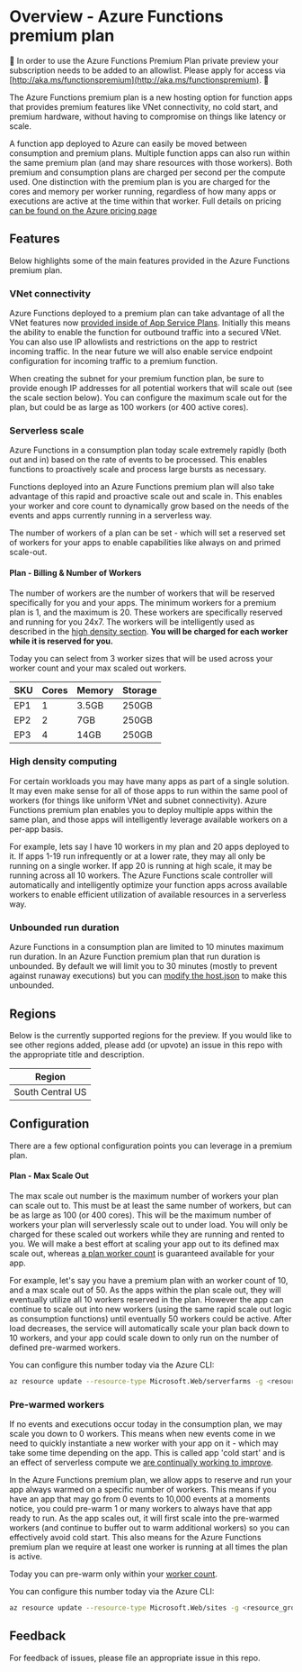 # Overview - Azure Functions premium plan

🚧 In order to use the Azure Functions Premium Plan private preview your subscription needs to be added to an allowlist.  Please apply for access via [http://aka.ms/functionspremium](http://aka.ms/functionspremium). 🚧

The Azure Functions premium plan is a new hosting option for function apps that provides premium features like VNet connectivity, no cold start, and premium hardware, without having to compromise on things like latency or scale.

A function app deployed to Azure can easily be moved between consumption and premium plans.  Multiple function apps can also run within the same premium plan (and may share resources with those workers).  Both premium and consumption plans are charged per second per the compute used.  One distinction with the premium plan is you are charged for the cores and memory per worker running, regardless of how many apps or executions are active at the time within that worker.  Full details on pricing [can be found on the Azure pricing page](https://azure.microsoft.com/pricing/details/functions/)

## Features

Below highlights some of the main features provided in the Azure Functions premium plan.

### VNet connectivity

Azure Functions deployed to a premium plan can take advantage of all the VNet features now [provided inside of App Service Plans](https://blogs.msdn.microsoft.com/appserviceteam/2018/10/17/new-app-service-vnet-integration-feature/).  Initially this means the ability to enable the function for outbound traffic into a secured VNet.  You can also use IP allowlists and restrictions on the app to restrict incoming traffic.  In the near future we will also enable service endpoint configuration for incoming traffic to a premium function.

When creating the subnet for your premium function plan, be sure to provide enough IP addresses for all potential workers that will scale out (see the scale section below).  You can configure the maximum scale out for the plan, but could be as large as 100 workers (or 400 active cores). 

### Serverless scale

Azure Functions in a consumption plan today scale extremely rapidly (both out and in) based on the rate of events to be processed.  This enables functions to proactively scale and process large bursts as necessary.

Functions deployed into an Azure Functions premium plan will also take advantage of this rapid and proactive scale out and scale in.  This enables your worker and core count to dynamically grow based on the needs of the events and apps currently running in a serverless way.

The number of workers of a plan can be set - which will set a reserved set of workers for your apps to enable capabilities like always on and primed scale-out.

#### Plan - Billing & Number of Workers

The number of workers are the number of workers that will be reserved specifically for you and your apps.  The minimum workers for a premium plan is 1, and the maximum is 20.  These workers are specifically reserved and running for you 24x7. The workers will be intelligently used as described in the [high density section](#high-density-computing).  **You will be charged for each worker while it is reserved for you.**

Today you can select from 3 worker sizes that will be used across your worker count and your max scaled out workers.  

|SKU|Cores|Memory|Storage|
|--|--|--|--|
|EP1|1|3.5GB|250GB|
|EP2|2|7GB|250GB|
|EP3|4|14GB|250GB|

### High density computing

For certain workloads you may have many apps as part of a single solution.  It may even make sense for all of those apps to run within the same pool of workers (for things like uniform VNet and subnet connectivity).  Azure Functions premium plan enables you to deploy multiple apps within the same plan, and those apps will intelligently leverage available workers on a per-app basis.  

For example, lets say I have 10 workers in my plan and 20 apps deployed to it.  If apps 1-19 run infrequently or at a lower rate, they may all only be running on a single worker.  If app 20 is running at high scale, it may be running across all 10 workers.  The Azure Functions scale controller will automatically and intelligently optimize your function apps across available workers to enable efficient utilization of available resources in a serverless way.

### Unbounded run duration

Azure Functions in a consumption plan are limited to 10 minutes maximum run duration.  In an Azure Function premium plan that run duration is unbounded.  By default we will limit you to 30 minutes (mostly to prevent against runaway executions) but you can [modify the host.json](https://docs.microsoft.com/en-us/azure/azure-functions/functions-host-json#functiontimeout) to make this unbounded.

## Regions

Below is the currently supported regions for the preview.  If you would like to see other regions added, please add (or upvote) an issue in this repo with the appropriate title and description.

|Region|
|--|
|South Central US|

## Configuration

There are a few optional configuration points you can leverage in a premium plan.

#### Plan - Max Scale Out

The max scale out number is the maximum number of workers your plan can scale out to.  This must be at least the same number of workers, but can be as large as 100 (or 400 cores).  This will be the maximum number of workers your plan will serverlessly scale out to under load.  You will only be charged for these scaled out workers while they are running and rented to you.  We will make a best effort at scaling your app out to its defined max scale out, whereas [a plan worker count](#plan---number-of-workers) is guaranteed available for your app.

For example, let's say you have a premium plan with an worker count of 10, and a max scale out of 50.  As the apps within the plan scale out, they will eventually utilize all 10 workers reserved in the plan. However the app can continue to scale out into new workers (using the same rapid scale out logic as consumption functions) until eventually 50 workers could be active.  After load decreases, the service will automatically scale your plan back down to 10 workers, and your app could scale down to only run on the number of defined pre-warmed workers.

You can configure this number today via the Azure CLI:

```bash
az resource update --resource-type Microsoft.Web/serverfarms -g <resource_group> -n <premium_plan_name> --set properties.maximumElasticWorkerCount=<desired_max_scale_out>
```

### Pre-warmed workers

If no events and executions occur today in the consumption plan, we may scale you down to 0 workers. This means when new events come in we need to quickly instantiate a new worker with your app on it - which may take some time depending on the app.  This is called app 'cold start' and is an effect of serverless compute we [are continually working to improve](https://blogs.msdn.microsoft.com/appserviceteam/2018/02/07/understanding-serverless-cold-start/).  

In the Azure Functions premium plan, we allow apps to reserve and run your app always warmed on a specific number of workers.  This means if you have an app that may go from 0 events to 10,000 events at a moments notice, you could pre-warm 1 or many workers to always have that app ready to run.  As the app scales out, it will first scale into the pre-warmed workers (and continue to buffer out to warm additional workers) so you can effectively avoid cold start.  This also means for the Azure Functions premium plan we require at least one worker is running at all times the plan is active.

Today you can pre-warm only within your [worker count](#plan---worker-count).

You can configure this number today via the Azure CLI:

```bash
az resource update --resource-type Microsoft.Web/sites -g <resource_group> -n <function_app_name>/config/web --set properties.reservedInstanceCount=<desired_prewarmed_count>
```

## Feedback

For feedback of issues, please file an appropriate issue in this repo.
